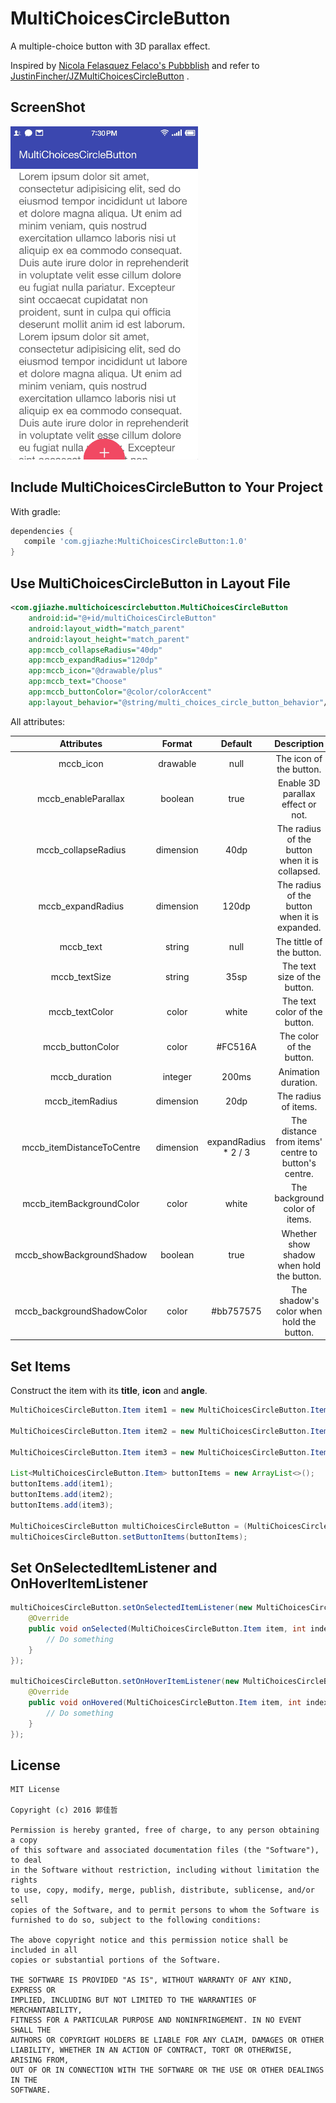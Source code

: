 # MultiChoicesCircleButton

A multiple-choice button with 3D parallax effect.

Inspired by [Nicola Felasquez Felaco's Pubbblish](https://dribbble.com/shots/2293573-Pubbblish) and refer to [JustinFincher/JZMultiChoicesCircleButton](https://github.com/JustinFincher/JZMultiChoicesCircleButton) .

## ScreenShot

![gif1](screenshots/gif1.gif)

## Include MultiChoicesCircleButton to Your Project
With gradle:

```groovy
dependencies {
   compile 'com.gjiazhe:MultiChoicesCircleButton:1.0'
}
```

## Use MultiChoicesCircleButton in Layout File
```xml
<com.gjiazhe.multichoicescirclebutton.MultiChoicesCircleButton
    android:id="@+id/multiChoicesCircleButton"
    android:layout_width="match_parent"
    android:layout_height="match_parent"
    app:mccb_collapseRadius="40dp"
    app:mccb_expandRadius="120dp"
    app:mccb_icon="@drawable/plus"
    app:mccb_text="Choose"
    app:mccb_buttonColor="@color/colorAccent"
    app:layout_behavior="@string/multi_choices_circle_button_behavior"/>
```
All attributes:

|         Attributes         |  Format   |       Default        |               Description                |
| :------------------------: | :-------: | :------------------: | :--------------------------------------: |
|         mccb_icon          | drawable  |         null         |         The icon of the button.          |
|    mccb_enableParallax     |  boolean  |         true         |    Enable 3D parallax effect or not.     |
|    mccb_collapseRadius     | dimension |         40dp         | The radius of the button when it is collapsed. |
|     mccb_expandRadius      | dimension |        120dp         | The radius of the button when it is expanded. |
|         mccb_text          |  string   |         null         |        The tittle of the button.         |
|       mccb_textSize        |  string   |         35sp         |       The text size of the button.       |
|       mccb_textColor       |   color   |        white         |      The text color of the button.       |
|      mccb_buttonColor      |   color   |       \#FC516A       |         The color of the button.         |
|       mccb_duration        |  integer  |        200ms         |           Animation duration.            |
|      mccb_itemRadius       | dimension |         20dp         |           The radius of items.           |
| mccb_itemDistanceToCentre  | dimension | expandRadius * 2 / 3 | The distance from items' centre to button's centre. |
|  mccb_itemBackgroundColor  |   color   |        white         |      The background color of items.      |
| mccb_showBackgroundShadow  |  boolean  |         true         | Whether show shadow when hold the button. |
| mccb_backgroundShadowColor |   color   |      \#bb757575      | The shadow's color when hold the button. |


## Set Items

Construct the item with its __title__, __icon__ and __angle__.

```java
MultiChoicesCircleButton.Item item1 = new MultiChoicesCircleButton.Item("Like", getResources().getDrawable(R.drawable.icon1), 30);

MultiChoicesCircleButton.Item item2 = new MultiChoicesCircleButton.Item("Message", getResources().getDrawable(R.drawable.icon2), 90);

MultiChoicesCircleButton.Item item3 = new MultiChoicesCircleButton.Item("Tag", getResources().getDrawable(R.drawable.icon3), 150);

List<MultiChoicesCircleButton.Item> buttonItems = new ArrayList<>();
buttonItems.add(item1);
buttonItems.add(item2);
buttonItems.add(item3);

MultiChoicesCircleButton multiChoicesCircleButton = (MultiChoicesCircleButton) findViewById(R.id.multiChoicesCircleButton);
multiChoicesCircleButton.setButtonItems(buttonItems);
```

## Set OnSelectedItemListener and OnHoverItemListener

```java
multiChoicesCircleButton.setOnSelectedItemListener(new MultiChoicesCircleButton.OnSelectedItemListener() {
    @Override
    public void onSelected(MultiChoicesCircleButton.Item item, int index) {
        // Do something
    }
});

multiChoicesCircleButton.setOnHoverItemListener(new MultiChoicesCircleButton.OnHoverItemListener(){
    @Override
    public void onHovered(MultiChoicesCircleButton.Item item, int index) {
        // Do something
    }
});
```

## License

    MIT License

    Copyright (c) 2016 郭佳哲

    Permission is hereby granted, free of charge, to any person obtaining a copy
    of this software and associated documentation files (the "Software"), to deal
    in the Software without restriction, including without limitation the rights
    to use, copy, modify, merge, publish, distribute, sublicense, and/or sell
    copies of the Software, and to permit persons to whom the Software is
    furnished to do so, subject to the following conditions:
    
    The above copyright notice and this permission notice shall be included in all
    copies or substantial portions of the Software.
    
    THE SOFTWARE IS PROVIDED "AS IS", WITHOUT WARRANTY OF ANY KIND, EXPRESS OR
    IMPLIED, INCLUDING BUT NOT LIMITED TO THE WARRANTIES OF MERCHANTABILITY,
    FITNESS FOR A PARTICULAR PURPOSE AND NONINFRINGEMENT. IN NO EVENT SHALL THE
    AUTHORS OR COPYRIGHT HOLDERS BE LIABLE FOR ANY CLAIM, DAMAGES OR OTHER
    LIABILITY, WHETHER IN AN ACTION OF CONTRACT, TORT OR OTHERWISE, ARISING FROM,
    OUT OF OR IN CONNECTION WITH THE SOFTWARE OR THE USE OR OTHER DEALINGS IN THE
    SOFTWARE.

